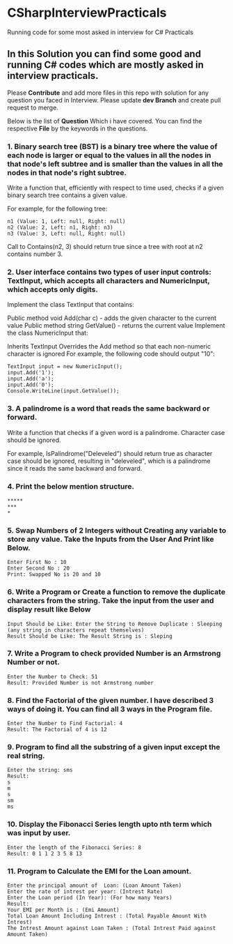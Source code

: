 # CSharpInterviewPracticals
Running code for some most asked in interview for C# Practicals

## In this Solution you can find some good and running C# codes which are mostly asked in interview practicals.

Please **Contribute** and add more files in this repo with solution for any question you faced in Interview. Please update **dev Branch** and create pull request to merge.

Below is the list of **Question** Which i have covered. You can find the respective **File** by the keywords in the questions.

### 1. Binary search tree (BST) is a binary tree where the value of each node is larger or equal to the values in all the nodes in that node's left subtree and is smaller than the values in all the nodes in that node's right subtree.

Write a function that, efficiently with respect to time used, checks if a given binary search tree contains a given value.

For example, for the following tree:
```
n1 (Value: 1, Left: null, Right: null)
n2 (Value: 2, Left: n1, Right: n3)
n3 (Value: 3, Left: null, Right: null)
```
Call to Contains(n2, 3) should return true since a tree with root at n2 contains number 3.

### 2. User interface contains two types of user input controls: TextInput, which accepts all characters and NumericInput, which accepts only digits.

Implement the class TextInput that contains:

Public method void Add(char c) - adds the given character to the current value
Public method string GetValue() - returns the current value
Implement the class NumericInput that:

Inherits TextInput
Overrides the Add method so that each non-numeric character is ignored
For example, the following code should output "10":
```
TextInput input = new NumericInput();
input.Add('1');
input.Add('a');
input.Add('0');
Console.WriteLine(input.GetValue());
```

### 3. A palindrome is a word that reads the same backward or forward.

Write a function that checks if a given word is a palindrome. Character case should be ignored.

For example, IsPalindrome("Deleveled") should return true as character case should be ignored, resulting in "deleveled", which is a palindrome since it reads the same backward and forward.

### 4. Print the below mention structure.

```
*****
***
*
```

### 5. Swap Numbers of 2 Integers without Creating any variable to store any value. Take the Inputs from the User And Print like Below.

```
Enter First No : 10
Enter Second No : 20
Print: Swapped No is 20 and 10
```

### 6. Write a Program or Create a function to remove the duplicate characters from the string. Take the input from the user and display result like Below

```
Input Should be Like: Enter the String to Remove Duplicate : Sleeping (any string in characters repeat themselves)
Result Should be Like: The Result String is : Sleping
```

### 7. Write a Program to check provided Number is an Armstrong Number or not.

```
Enter the Number to Check: 51
Result: Provided Number is not Armstrong number
```

### 8. Find the Factorial of the given number. I have described 3 ways of doing it. You can find all 3 ways in the Program file.
```
Enter the Number to Find Factorial: 4
Result: The Factorial of 4 is 12
```

### 9. Program to find all the substring of a given input except the real string.
```
Enter the string: sms
Result: 
s
m
s
sm
ms
```
### 10. Display the Fibonacci Series length upto nth term which was input by user.
```
Enter the length of the Fibonacci Series: 8
Result: 0 1 1 2 3 5 8 13
```
### 11. Program to Calculate the EMI for the Loan amount.
```
Enter the principal amount of  Loan: (Loan Amount Taken)
Enter the rate of intrest per year: (Intrest Rate)
Enter the Loan period (In Year): (For how many Years)
Result:
Your EMI per Month is : (Emi Amount)
Total Loan Amount Including Intrest : (Total Payable Amount With Intrest)
The Intrest Amount against Loan Taken : (Total Intrest Paid against Amount Taken)
```
